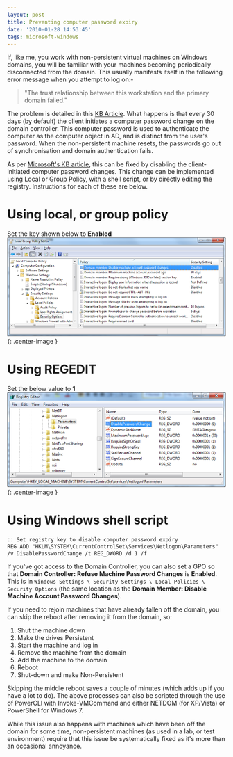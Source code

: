 ```yaml
---
layout: post
title: Preventing computer password expiry
date: '2010-01-28 14:53:45'
tags: microsoft-windows
---
```



If, like me, you work with non-persistent virtual machines on Windows domains, you will be familiar with your machines becoming periodically disconnected from the domain. This usually manifests itself in the following error message when you attempt to log on:-

> "The trust relationship between this workstation and the primary domain failed."

The problem is detailed in this [KB Article](http://support.microsoft.com/kb/162797). What happens is that every 30 days (by default) the client initiates a computer password change on the domain controller. This computer password is used to authenticate the computer as the computer object in AD, and is distinct from the user's password. When the non-persistent machine resets, the passwords go out of synchronisation and domain authentication fails.

As per [Microsoft's KB article](http://support.microsoft.com/kb/154501/), this can be fixed by disabling the client-initiated computer password changes. This change can be implemented using Local or Group Policy, with a shell script, or by directly editing the registry. Instructions for each of these are below.

# Using local, or group policy

Set the key shown below to **Enabled**  
![Interior of house, covered in sticky labels](/assets/post-images/GPO.png){: .center-image }

# Using REGEDIT

Set the below value to **1**  
![Interior of house, covered in sticky labels](/assets/post-images/regedit.png){: .center-image }

# Using Windows shell script

```batch
:: Set registry key to disable computer password expiry
REG ADD "HKLM\SYSTEM\CurrentControlSet\Services\Netlogon\Parameters" /v DisablePasswordChange /t REG_DWORD /d 1 /f
```

If you've got access to the Domain Controller, you can also set a GPO so that **Domain Controller: Refuse Machine Password Changes** is **Enabled**. This is in `Windows Settings \ Security Settings \ Local Policies \ Security Options` (the same location as the **Domain Member: Disable Machine Account Password Changes**).

If you need to rejoin machines that have already fallen off the domain, you can skip the reboot after removing it from the domain, so:

1. Shut the machine down
2. Make the drives Persistent
3. Start the machine and log in
4. Remove the machine from the domain
5. Add the machine to the domain
6. Reboot
7. Shut-down and make Non-Persistent

Skipping the middle reboot saves a couple of minutes (which adds up if you have a lot to do). The above processes can also be scripted through the use of PowerCLI with Invoke-VMCommand and either NETDOM (for XP/Vista) or PowerShell for Windows 7.

While this issue also happens with machines which have been off the domain for some time, non-persistent machines (as used in a lab, or test environment) require that this issue be systematically fixed as it's more than an occasional annoyance.